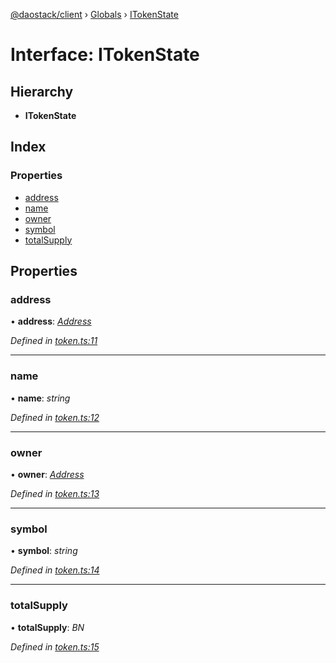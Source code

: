[@daostack/client](../README.md) › [Globals](../globals.md) › [ITokenState](itokenstate.md)

# Interface: ITokenState

## Hierarchy

* **ITokenState**

## Index

### Properties

* [address](itokenstate.md#address)
* [name](itokenstate.md#name)
* [owner](itokenstate.md#owner)
* [symbol](itokenstate.md#symbol)
* [totalSupply](itokenstate.md#totalsupply)

## Properties

###  address

• **address**: *[Address](../globals.md#address)*

*Defined in [token.ts:11](https://github.com/daostack/client/blob/84a7af3/src/token.ts#L11)*

___

###  name

• **name**: *string*

*Defined in [token.ts:12](https://github.com/daostack/client/blob/84a7af3/src/token.ts#L12)*

___

###  owner

• **owner**: *[Address](../globals.md#address)*

*Defined in [token.ts:13](https://github.com/daostack/client/blob/84a7af3/src/token.ts#L13)*

___

###  symbol

• **symbol**: *string*

*Defined in [token.ts:14](https://github.com/daostack/client/blob/84a7af3/src/token.ts#L14)*

___

###  totalSupply

• **totalSupply**: *BN*

*Defined in [token.ts:15](https://github.com/daostack/client/blob/84a7af3/src/token.ts#L15)*
